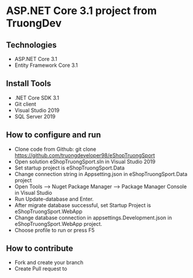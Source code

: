 # ASP.NET Core 3.1 project from TruongDev
## Technologies
- ASP.NET Core 3.1
- Entity Framework Core 3.1
## Install Tools
- .NET Core SDK 3.1
- Git client
- Visual Studio 2019
- SQL Server 2019
## How to configure and run
- Clone code from Github: git clone https://github.com/truongdeveloper98/eShopTruongSport
- Open solution eShopTruongSport.sln in Visual Studio 2019
- Set startup project is eShopTruongSport.Data
- Change connection string in Appsetting.json in eShopTruongSport.Data project
- Open Tools --> Nuget Package Manager -->  Package Manager Console in Visual Studio
- Run Update-database and Enter.
- After migrate database successful, set Startup Project is eShopTruongSport.WebApp
- Change database connection in appsettings.Development.json in eShopTruongSport.WebApp project.
- Choose profile to run or press F5
## How to contribute
- Fork and create your branch
- Create Pull request to